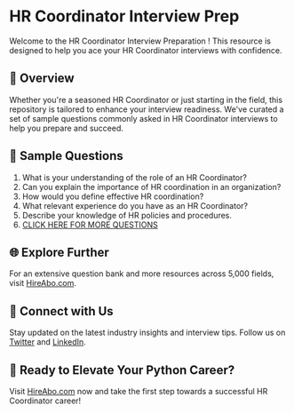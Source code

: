 # HR Coordinator Interview Prep

Welcome to the HR Coordinator Interview Preparation ! This resource is designed to help you ace your HR Coordinator interviews with confidence.

## 🚀 Overview

Whether you're a seasoned HR Coordinator or just starting in the field, this repository is tailored to enhance your interview readiness. We've curated a set of sample questions commonly asked in HR Coordinator interviews to help you prepare and succeed.

## 📝 Sample Questions

1. What is your understanding of the role of an HR Coordinator?
2. Can you explain the importance of HR coordination in an organization?
3. How would you define effective HR coordination?
4. What relevant experience do you have as an HR Coordinator?
5. Describe your knowledge of HR policies and procedures.
6. [CLICK HERE FOR MORE QUESTIONS](https://hireabo.com/job/1_1_3/HR%20Coordinator)

## 🌐 Explore Further

For an extensive question bank and more resources across 5,000 fields, visit [HireAbo.com](https://www.hireabo.com).

## 📱 Connect with Us

Stay updated on the latest industry insights and interview tips. Follow us on [Twitter](https://twitter.com/hireabo) and [LinkedIn](https://www.linkedin.com/in/hire-abo-3609972a8/).

## 🚀 Ready to Elevate Your Python Career?

Visit [HireAbo.com](https://www.hireabo.com) now and take the first step towards a successful HR Coordinator career!